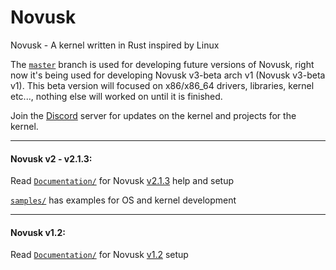 # Novusk
Novusk - A kernel written in Rust inspired by Linux

The [``master``](https://github.com/NathanMcMillan54/novusk/tree/master) branch is used for developing future versions of 
Novusk, right now it's being used for developing Novusk v3-beta arch v1 (Novusk v3-beta v1). This beta version will 
focused on x86/x86_64 drivers, libraries, kernel etc..., nothing else will worked on until it is finished.

Join the [Discord](https://discord.gg/ZKG99T2U) server for updates on the kernel and projects for the kernel.

---

#### Novusk v2 - v2.1.3:

Read [``Documentation/``](https://github.com/NathanMcMillan54/novusk/tree/v2.1.3/Documentation) for Novusk
[v2.1.3](https://github.com/NathanMcMillan54/novusk/releases/tag/v2.1.3) help and setup

[``samples/``](https://github.com/NathanMcMillan54/novusk/tree/v2.1.3/samples) has examples for OS and kernel
development

---

#### Novusk v1.2:

Read [``Documentation/``](https://github.com/NathanMcMillan54/novusk/tree/v1.2/Documentation) for Novusk
[v1.2](https://github.com/NathanMcMillan54/novusk/releases/tag/v1.2) setup
 